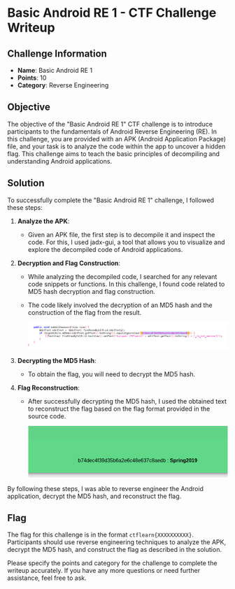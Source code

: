 # Basic Android RE 1 - CTF Challenge Writeup

## Challenge Information
- **Name**: Basic Android RE 1
- **Points**: 10
- **Category**: Reverse Engineering

## Objective
The objective of the "Basic Android RE 1" CTF challenge is to introduce participants to the fundamentals of Android Reverse Engineering (RE). In this challenge, you are provided with an APK (Android Application Package) file, and your task is to analyze the code within the app to uncover a hidden flag. This challenge aims to teach the basic principles of decompiling and understanding Android applications.

## Solution
To successfully complete the "Basic Android RE 1" challenge, I followed these steps:

1. **Analyze the APK**:
   - Given an APK file, the first step is to decompile it and inspect the code. For this, I used jadx-gui, a tool that allows you to visualize and explore the decompiled code of Android applications.

2. **Decryption and Flag Construction**:
   - While analyzing the decompiled code, I searched for any relevant code snippets or functions. In this challenge, I found code related to MD5 hash decryption and flag construction.
   - The code likely involved the decryption of an MD5 hash and the construction of the flag from the result.


      ![Source Code](<source code.png>)

3. **Decrypting the MD5 Hash**:
   - To obtain the flag, you will need to decrypt the MD5 hash.  

4. **Flag Reconstruction**:
   - After successfully decrypting the MD5 hash, I used the obtained text to reconstruct the flag based on the flag format provided in the source code.


      ![Hash Cracked](cracked.png)

By following these steps, I was able to reverse engineer the Android application, decrypt the MD5 hash, and reconstruct the flag.

## Flag
The flag for this challenge is in the format `ctflearn{XXXXXXXXXX}`. Participants should use reverse engineering techniques to analyze the APK, decrypt the MD5 hash, and construct the flag as described in the solution.

Please specify the points and category for the challenge to complete the writeup accurately. If you have any more questions or need further assistance, feel free to ask.
